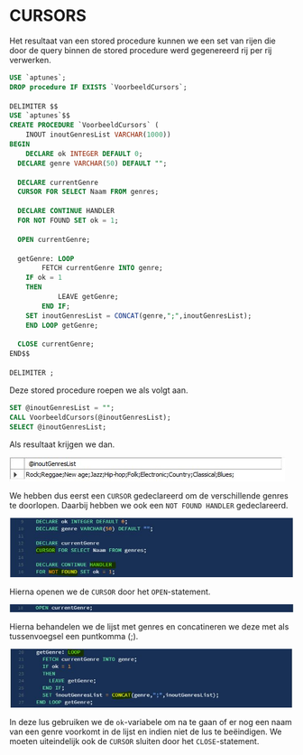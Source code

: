 # CURSORS

Het resultaat van een stored procedure kunnen we een set van rijen die door de query binnen de stored procedure werd gegenereerd rij per rij verwerken.

```sql
USE `aptunes`;
DROP procedure IF EXISTS `VoorbeeldCursors`;

DELIMITER $$
USE `aptunes`$$
CREATE PROCEDURE `VoorbeeldCursors` (
	INOUT inoutGenresList VARCHAR(1000))
BEGIN
	DECLARE ok INTEGER DEFAULT 0;
  DECLARE genre VARCHAR(50) DEFAULT "";
    
  DECLARE currentGenre
  CURSOR FOR SELECT Naam FROM genres;
    
  DECLARE CONTINUE HANDLER
  FOR NOT FOUND SET ok = 1;
    
  OPEN currentGenre;
    
  getGenre: LOOP
		FETCH currentGenre INTO genre;
    IF ok = 1
    THEN
			LEAVE getGenre;
		END IF;
    SET inoutGenresList = CONCAT(genre,";",inoutGenresList);
	END LOOP getGenre;
    
  CLOSE currentGenre;
END$$

DELIMITER ;
```

Deze stored procedure roepen we als volgt aan.

```sql
SET @inoutGenresList = "";
CALL VoorbeeldCursors(@inoutGenresList);
SELECT @inoutGenresList;
```

Als resultaat krijgen we dan.

![](../../.gitbook/assets/sp_cursors1.JPG)

We hebben dus eerst een `CURSOR` gedeclareerd om de verschillende genres te doorlopen. Daarbij hebben we ook een `NOT FOUND HANDLER` gedeclareerd. 

![](../../.gitbook/assets/sp_cursors2.JPG)

Hierna openen we de `CURSOR` door het `OPEN`-statement.

![](../../.gitbook/assets/sp_cursors3.JPG)

Hierna behandelen we de lijst met genres en concatineren we deze met als tussenvoegsel een puntkomma \(;\).

![](../../.gitbook/assets/sp_cursors4.JPG)

In deze lus gebruiken we de `ok`-variabele om na te gaan of er nog een naam van een genre voorkomt in de lijst en indien niet de lus te beëindigen. We moeten uiteindelijk ook de `CURSOR` sluiten door het `CLOSE`-statement.


